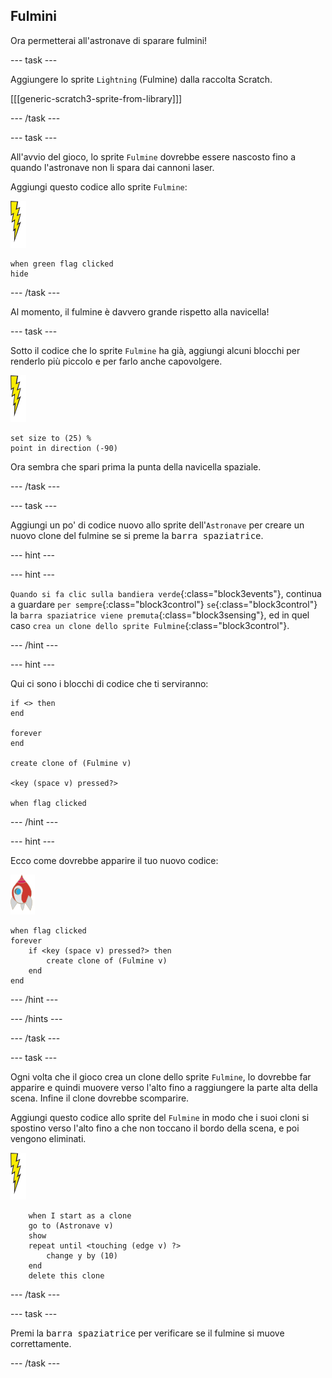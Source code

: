 ## Fulmini

Ora permetterai all'astronave di sparare fulmini!

--- task ---

Aggiungere lo sprite `Lightning` (Fulmine) dalla raccolta Scratch.

[[[generic-scratch3-sprite-from-library]]]

--- /task ---

--- task ---

All'avvio del gioco, lo sprite `Fulmine` dovrebbe essere nascosto fino a quando l'astronave non li spara dai cannoni laser.

Aggiungi questo codice allo sprite `Fulmine`:

![sprite fulmine](images/lightning-sprite.png)

```blocks3
when green flag clicked
hide
```

--- /task ---

Al momento, il fulmine è davvero grande rispetto alla navicella!

--- task ---

Sotto il codice che lo sprite `Fulmine` ha già, aggiungi alcuni blocchi per renderlo più piccolo e per farlo anche capovolgere.

![sprite fulmine](images/lightning-sprite.png)

```blocks3
set size to (25) %
point in direction (-90)
```

Ora sembra che spari prima la punta della navicella spaziale.

--- /task ---

--- task ---

Aggiungi un po' di codice nuovo allo sprite dell'`Astronave` per creare un nuovo clone del fulmine se si preme la <kbd>barra spaziatrice</kbd>.

--- hint ---

--- hint ---

`Quando si fa clic sulla bandiera verde`{:class="block3events"}, continua a guardare `per sempre`{:class="block3control"} `se`{:class="block3control"} la `barra spaziatrice viene premuta`{:class="block3sensing"}, ed in quel caso `crea un clone dello sprite Fulmine`{:class="block3control"}.

--- /hint ---

--- hint ---

Qui ci sono i blocchi di codice che ti serviranno:

```blocks3
if <> then
end

forever
end

create clone of (Fulmine v)

<key (space v) pressed?>

when flag clicked
```

--- /hint ---

--- hint ---

Ecco come dovrebbe apparire il tuo nuovo codice:

![sprite razzo](images/rocket-sprite.png)

```blocks3
when flag clicked
forever
	if <key (space v) pressed?> then
		create clone of (Fulmine v)
	end
end
```

--- /hint ---

--- /hints ---

--- /task ---

--- task ---

Ogni volta che il gioco crea un clone dello sprite `Fulmine`, lo dovrebbe far apparire e quindi muovere verso l'alto fino a raggiungere la parte alta della scena. Infine il clone dovrebbe scomparire.

Aggiungi questo codice allo sprite del `Fulmine` in modo che i suoi cloni si spostino verso l'alto fino a che non toccano il bordo della scena, e poi vengono eliminati.

![sprite fulmine](images/lightning-sprite.png)

```blocks3
    when I start as a clone
	go to (Astronave v)
    show
	repeat until <touching (edge v) ?>
		change y by (10)
	end
	delete this clone
```

--- /task ---

--- task ---

Premi la <kbd>barra spaziatrice</kbd> per verificare se il fulmine si muove correttamente.

--- /task ---